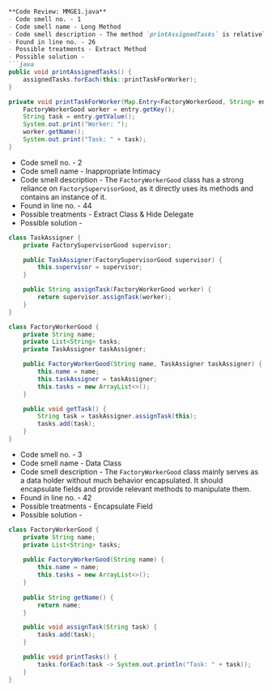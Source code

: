 ```markdown
**Code Review: MMGE1.java**
- Code smell no. - 1
- Code smell name - Long Method
- Code smell description - The method `printAssignedTasks` is relatively long and could be broken down into smaller methods for better readability and maintainability.
- Found in line no. - 26
- Possible treatments - Extract Method
- Possible solution - 
```java
public void printAssignedTasks() {
    assignedTasks.forEach(this::printTaskForWorker);
}

private void printTaskForWorker(Map.Entry<FactoryWorkerGood, String> entry) {
    FactoryWorkerGood worker = entry.getKey();
    String task = entry.getValue();
    System.out.print("Worker: ");
    worker.getName();
    System.out.print("Task: " + task);
}
```
- Code smell no. - 2
- Code smell name - Inappropriate Intimacy
- Code smell description - The `FactoryWorkerGood` class has a strong reliance on `FactorySupervisorGood`, as it directly uses its methods and contains an instance of it.
- Found in line no. - 44
- Possible treatments - Extract Class & Hide Delegate
- Possible solution - 
```java
class TaskAssigner {
    private FactorySupervisorGood supervisor;

    public TaskAssigner(FactorySupervisorGood supervisor) {
        this.supervisor = supervisor;
    }

    public String assignTask(FactoryWorkerGood worker) {
        return supervisor.assignTask(worker);
    }
}

class FactoryWorkerGood {
    private String name;
    private List<String> tasks;
    private TaskAssigner taskAssigner;

    public FactoryWorkerGood(String name, TaskAssigner taskAssigner) {
        this.name = name;
        this.taskAssigner = taskAssigner;
        this.tasks = new ArrayList<>();
    }

    public void getTask() {
        String task = taskAssigner.assignTask(this);
        tasks.add(task);
    }
}
```
- Code smell no. - 3
- Code smell name - Data Class
- Code smell description - The `FactoryWorkerGood` class mainly serves as a data holder without much behavior encapsulated. It should encapsulate fields and provide relevant methods to manipulate them.
- Found in line no. - 42
- Possible treatments - Encapsulate Field
- Possible solution - 
```java
class FactoryWorkerGood {
    private String name;
    private List<String> tasks;
    
    public FactoryWorkerGood(String name) {
        this.name = name;
        this.tasks = new ArrayList<>();
    }
  
    public String getName() {
        return name;
    }

    public void assignTask(String task) {
        tasks.add(task);
    }

    public void printTasks() {
        tasks.forEach(task -> System.out.println("Task: " + task));
    }
}
```
```